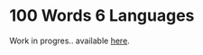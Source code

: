 
# 100 Words 6 Languages

Work in progres.. available [here](https://nunorc.github.com/100words/).

